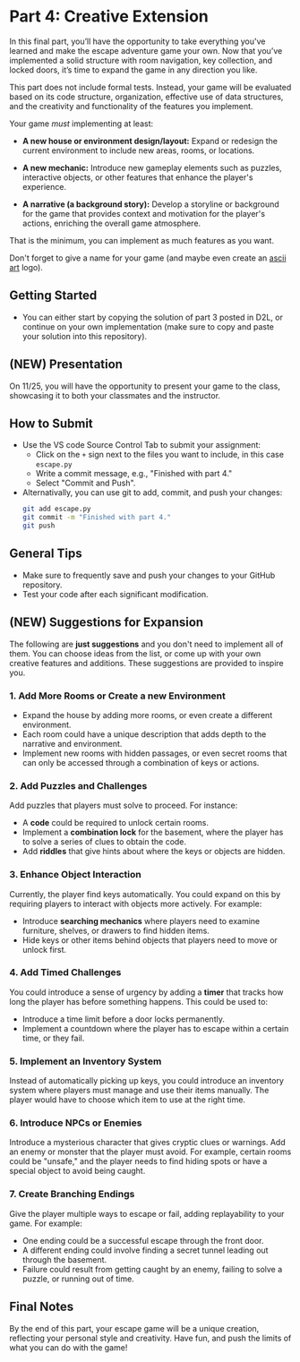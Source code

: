 
# Part 4: Creative Extension

In this final part, you’ll have the opportunity to take everything you've learned and make the escape adventure game your own. Now that you’ve implemented a solid structure with room navigation, key collection, and locked doors, it’s time to expand the game in any direction you like.

This part does not include formal tests. Instead, your game will be evaluated based on its code structure, organization, effective use of data structures, and the creativity and functionality of the features you implement.

Your game *must* implementing at least:

- **A new house or environment design/layout:** Expand or redesign the current environment to include new areas, rooms, or locations.

- **A new mechanic:** Introduce new gameplay elements such as puzzles, interactive objects, or other features that enhance the player's experience.

- **A narrative (a background story):** Develop a storyline or background for the game that provides context and motivation for the player's actions, enriching the overall game atmosphere.

That is the minimum, you can implement as much features as you want.

Don't forget to give a name for your game (and maybe even create an [ascii art](https://en.wikipedia.org/wiki/ASCII_art) logo).

## Getting Started
- You can either start by copying the solution of part 3 posted in D2L, or continue on your own implementation (make sure to copy and paste your solution into this repository).

## (NEW) Presentation
On 11/25, you will have the opportunity to present your game to the class, showcasing it to both your classmates and the instructor. 

## How to Submit

- Use the VS code Source Control Tab to submit your assignment:
    - Click on the `+` sign next to the files you want to include, in this case `escape.py`
    - Write a commit message, e.g., "Finished with part 4."
    - Select "Commit and Push".
- Alternativally, you can use git to add, commit, and push your changes:
    ```bash
    git add escape.py
    git commit -m "Finished with part 4."
    git push
    ```



## General Tips
- Make sure to frequently save and push your changes to your GitHub repository.
- Test your code after each significant modification.

## (NEW) Suggestions for Expansion

The following are **just suggestions** and you don't need to implement all of them. You can choose ideas from the list, or come up with your own creative features and additions. These suggestions are provided to inspire you.


### 1. Add More Rooms or Create a new Environment
- Expand the house by adding more rooms, or even create a different environment. 
- Each room could have a unique description that adds depth to the narrative and environment.
- Implement new rooms with hidden passages, or even secret rooms that can only be accessed through a combination of keys or actions.


### 2. Add Puzzles and Challenges
Add puzzles that players must solve to proceed. For instance:
- A **code** could be required to unlock certain rooms.
- Implement a **combination lock** for the basement, where the player has to solve a series of clues to obtain the code.
- Add **riddles** that give hints about where the keys or objects are hidden.

### 3. Enhance Object Interaction
Currently, the player find keys automatically. You could expand on this by requiring players to interact with objects more actively. For example:
- Introduce **searching mechanics** where players need to examine furniture, shelves, or drawers to find hidden items.
- Hide keys or other items behind objects that players need to move or unlock first.
  
### 4. Add Timed Challenges
You could introduce a sense of urgency by adding a **timer** that tracks how long the player has before something happens. This could be used to:
- Introduce a time limit before a door locks permanently.
- Implement a countdown where the player has to escape within a certain time, or they fail.

### 5. Implement an Inventory System
Instead of automatically picking up keys, you could introduce an inventory system where players must manage and use their items manually. The player would have to choose which item to use at the right time.

### 6. Introduce NPCs or Enemies
Introduce a mysterious character that gives cryptic clues or warnings.
Add an enemy or monster that the player must avoid. For example, certain rooms could be "unsafe," and the player needs to find hiding spots or have a special object to avoid being caught.

### 7. Create Branching Endings
Give the player multiple ways to escape or fail, adding replayability to your game. For example:
- One ending could be a successful escape through the front door.
- A different ending could involve finding a secret tunnel leading out through the basement.
- Failure could result from getting caught by an enemy, failing to solve a puzzle, or running out of time.

## Final Notes
By the end of this part, your escape game will be a unique creation, reflecting your personal style and creativity. Have fun, and push the limits of what you can do with the game!